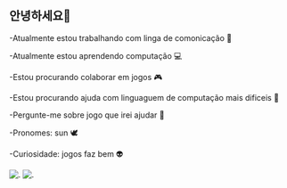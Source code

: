## 안녕하세요👋
-Atualmente estou trabalhando com linga de comonicação 📖

-Atualmente estou aprendendo computação 💻

-Estou procurando colaborar em jogos 🎮

-Estou procurando ajuda com linguaguem de computação mais dificeis 🥯

-Pergunte-me sobre jogo que irei ajudar 👼

-Pronomes: sun 🕊️

-Curiosidade: jogos faz bem 👽

![.](https://media1.tenor.com/m/amqnt8tVpF0AAAAd/jung-ahyeon-baemon-ahyeon.gif) 
![.](https://media1.tenor.com/m/RZ5ZCJ8DySwAAAAd/felix-skz.gif)

<!--
**kimsunmiis/kimsunmiis** is a ✨ _special_ ✨ repository because its `README.md` (this file) appears on your GitHub profile.

Here are some ideas to get you started:

- 🔭 I’m currently working on ...
- 🌱 I’m currently learning ...
- 👯 I’m looking to collaborate on ...
- 🤔 I’m looking for help with ...
- 💬 Ask me about ...
- 📫 How to reach me: ...
- 😄 Pronouns: ...
- ⚡ Fun fact: ...
-->
